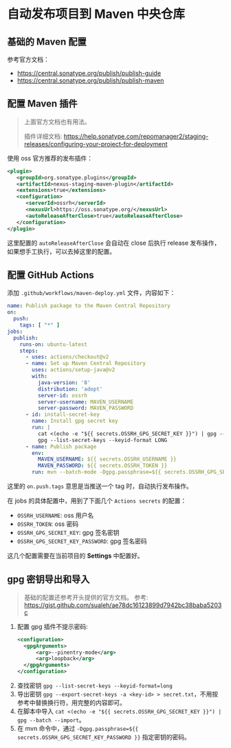 # 自动发布项目到 Maven 中央仓库

## 基础的 Maven 配置

参考官方文档：

- https://central.sonatype.org/publish/publish-guide
- https://central.sonatype.org/publish/publish-maven

## 配置 Maven 插件

> 上面官方文档也有用法。
>
> 插件详细文档: https://help.sonatype.com/repomanager2/staging-releases/configuring-your-project-for-deployment

使用 oss 官方推荐的发布插件：

```xml
<plugin>
   <groupId>org.sonatype.plugins</groupId>
   <artifactId>nexus-staging-maven-plugin</artifactId>
   <extensions>true</extensions>
   <configuration>
      <serverId>ossrh</serverId>
      <nexusUrl>https://oss.sonatype.org/</nexusUrl>
      <autoReleaseAfterClose>true</autoReleaseAfterClose>
   </configuration>
</plugin>
```

这里配置的 `autoReleaseAfterClose` 会自动在 close 后执行 release 发布操作，如果想手工执行，可以去掉这里的配置。

## 配置 GitHub Actions

添加 `.github/workflows/maven-deploy.yml` 文件，内容如下：

```yaml
name: Publish package to the Maven Central Repository
on:
  push:
    tags: [ "*" ]
jobs:
  publish:
    runs-on: ubuntu-latest
    steps:
      - uses: actions/checkout@v2
      - name: Set up Maven Central Repository
        uses: actions/setup-java@v2
        with:
          java-version: '8'
          distribution: 'adopt'
          server-id: ossrh
          server-username: MAVEN_USERNAME
          server-password: MAVEN_PASSWORD
      - id: install-secret-key
        name: Install gpg secret key
        run: |
          cat <(echo -e "${{ secrets.OSSRH_GPG_SECRET_KEY }}") | gpg --batch --import
          gpg --list-secret-keys --keyid-format LONG
      - name: Publish package
        env:
          MAVEN_USERNAME: ${{ secrets.OSSRH_USERNAME }}
          MAVEN_PASSWORD: ${{ secrets.OSSRH_TOKEN }}
        run: mvn --batch-mode -Dgpg.passphrase=${{ secrets.OSSRH_GPG_SECRET_KEY_PASSWORD }} clean deploy
```

这里的 `on.push.tags` 意思是当推送一个 tag 时，自动执行发布操作。

在 jobs 的具体配置中，用到了下面几个 `Actions secrets` 的配置：

- `OSSRH_USERNAME`: oss 用户名
- `OSSRH_TOKEN`: oss 密码
- `OSSRH_GPG_SECRET_KEY`: gpg 签名密钥
- `OSSRH_GPG_SECRET_KEY_PASSWORD`: gpg 签名密码

这几个配置需要在当前项目的 **Settings** 中配置好。

## gpg 密钥导出和导入

> 基础的配置还参考开头提供的官方文档。
> 参考: https://gist.github.com/sualeh/ae78dc16123899d7942bc38baba5203c

1. 配置 gpg 插件不提示密码:
   ```xml
   <configuration>
     <gpgArguments>
         <arg>--pinentry-mode</arg>
         <arg>loopback</arg>
     </gpgArguments>
   </configuration>
   ```
2. 查找密钥 `gpg --list-secret-keys --keyid-format=long`
3. 导出密钥 `gpg --export-secret-keys -a <key-id> > secret.txt`，不用按参考中替换换行符，用完整的内容即可。
4. 在脚本中导入 `cat <(echo -e "${{ secrets.OSSRH_GPG_SECRET_KEY }}") | gpg --batch --import`。
5. 在 mvn 命令中，通过 `-Dgpg.passphrase=${{ secrets.OSSRH_GPG_SECRET_KEY_PASSWORD }}` 指定密钥的密码。